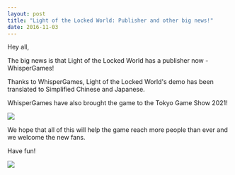 ```yaml
---
layout: post
title: "Light of the Locked World: Publisher and other big news!"
date: 2016-11-03
---
```


Hey all,

The big news is that Light of the Locked World has a publisher now - WhisperGames!

Thanks to WhisperGames, Light of the Locked World's demo has been translated to Simplified Chinese and Japanese.

WhisperGames have also brought the game to the Tokyo Game Show 2021!

![](https://i.imgur.com/1AoKBy0.png)

We hope that all of this will help the game reach more people than ever and we welcome the new fans.

Have fun!

![](https://i.imgur.com/cqqdNdM.png)
